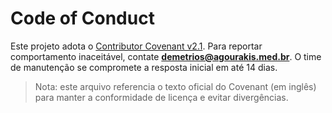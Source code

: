 # Code of Conduct

Este projeto adota o [Contributor Covenant v2.1](https://www.contributor-covenant.org/version/2/1/code_of_conduct/).
Para reportar comportamento inaceitável, contate **demetrios@agourakis.med.br**. O time de manutenção se compromete a resposta inicial em até 14 dias.

> Nota: este arquivo referencia o texto oficial do Covenant (em inglês) para manter a conformidade de licença e evitar divergências.
